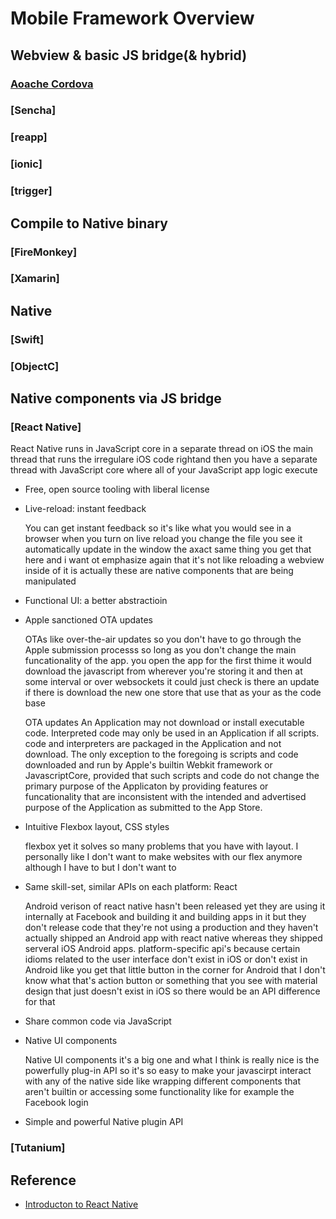 # Mobile Framework Overview

## Webview & basic JS bridge(& hybrid)

### [Aoache Cordova](https://en.wikipedia.org/wiki/Apache_Cordova)

### [Sencha]

### [reapp]

### [ionic]

### [trigger]

## Compile to Native binary

### [FireMonkey]

### [Xamarin]

## Native

### [Swift]

### [ObjectC]

## Native components via JS bridge

### [React Native]

  React Native runs in JavaScript core in a separate thread on iOS the main thread that runs the irregulare iOS code rightand then you have a separate thread with JavaScript core where all of your JavaScript app logic execute

- Free, open source tooling with liberal license
- Live-reload: instant feedback

  You can get instant feedback so it's like what you would see in a browser when you turn on live reload you change the file you see it automatically update in the window the axact same thing you get that here and i want ot emphasize again that it's not like reloading a webview inside of it is actually these are native components that are being manipulated

- Functional UI: a better abstractioin

- Apple sanctioned OTA updates

  OTAs like over-the-air updates so you don't have to go through the Apple submission processs so long as you don't change the main funcationality of the app. you open the app for the first thime it would download the javascript from wherever you're storing it and then at some interval or over websockets it could just check is there an update if there is download the new one store that use that as your as the code base
  
  OTA updates
  An Application may not download or install executable code. Interpreted code may only be used in an Application if all scripts. code and interpreters are packaged in the Application and not download. The only exception to the foregoing is scripts and code downloaded and run by Apple's builtin Webkit framework or JavascriptCore, provided that such scripts and code do not change the primary purpose of the Applicaton by providing features or funcationality that are inconsistent with the intended and advertised purpose of the Application as submitted to the App Store.

- Intuitive Flexbox layout, CSS styles

  flexbox yet it solves so many problems that you have with layout. I personally like I don't want to make websites with our flex anymore although I have to but I don't want to

- Same skill-set, similar APIs on each platform: React

  Android verison of react native hasn't been released yet they are using it internally at Facebook and building it and building apps in it but they don't release code that they're not using a production and they haven't actually shipped an Android app with react native whereas they shipped serveral iOS Android apps.
  platform-specific api's because certain idioms related to the user interface don't exist in iOS or don't exist in Android like you get that little button in the corner for Android that I don't know what that's action button or something that you see with material design that just doesn't exist in iOS so there would be an API difference for that

- Share common code via JavaScript

- Native UI components

  Native UI components it's a big one and what I think is really nice is the powerfully plug-in API so it's so easy to make your javascirpt interact with any of the native side like wrapping different components that aren't builtin or accessing some functionality like for example the Facebook login

- Simple and powerful Native plugin API

### [Tutanium]

## Reference

- [Introducton to React Native](http://brentvatne.ca/react-native-intro-talk/)
